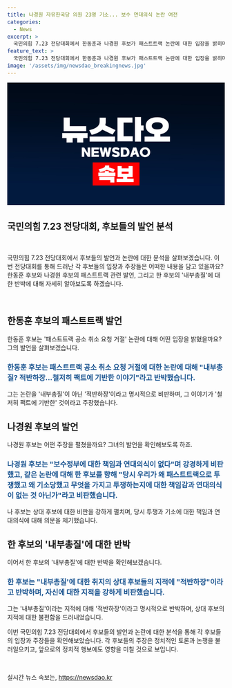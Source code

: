 ```yaml
---
title: 나경원 자유한국당 의원 23명 기소... 보수 연대의식 논란 여전
categories:
  - News
excerpt: >
  국민의힘 7.23 전당대회에서 한동훈과 나경원 후보가 패스트트랙 논란에 대한 입장을 밝히며 고조된 갈등을 보였다. 한 후보는 패스트트랙에 대한 비판을 통해 연대 의식 부족을 지적하고, 공소 취소를 요구했지만, 팬더박스를 차단하려는 목적을 밝히며 반박했다. 이에 대해 한동훈 후보는 패스트트랙이 국민의힘의 책임과 연대 의식의 표현이며, 나 후보를 비판했다. 나 후보는 확고한 입장을 보이며, 이에 한 후보는 팩트를 기반으로 반박했다.
feature_text: >
  국민의힘 7.23 전당대회에서 한동훈과 나경원 후보가 패스트트랙 논란에 대한 입장을 밝히며 고조된 갈등을 보였다. 한 후보는 패스트트랙에 대한 비판을 통해 연대 의식 부족을 지적하고, 공소 취소를 요구했지만, 팬더박스를 차단하려는 목적을 밝히며 반박했다. 이에 대해 한동훈 후보는 패스트트랙이 국민의힘의 책임과 연대 의식의 표현이며, 나 후보를 비판했다. 나 후보는 확고한 입장을 보이며, 이에 한 후보는 팩트를 기반으로 반박했다.
image: '/assets/img/newsdao_breakingnews.jpg'
---
```


<p><img src="/assets/img/newsdao_breakingnews.jpg" alt="pcversion 속보" /></p>

<h2>국민의힘 7.23 전당대회, 후보들의 발언 분석</h2>

<p data-ke-size="size16">&nbsp;</p>

<p>국민의힘 7.23 전당대회에서 후보들의 발언과 논란에 대한 분석을 살펴보겠습니다. 이번 전당대회를 통해 드러난 각 후보들의 입장과 주장들은 어떠한 내용을 담고 있을까요? 한동훈 후보와 나경원 후보의 패스트트랙 관련 발언, 그리고 한 후보의 '내부총질'에 대한 반박에 대해 자세히 알아보도록 하겠습니다.</p>

<p data-ke-size="size16">&nbsp;</p>

<h2>한동훈 후보의 패스트트랙 발언</h2>

<p>한동훈 후보는 '패스트트랙 공소 취소 요청 거절' 논란에 대해 어떤 입장을 밝혔을까요? 그의 발언을 살펴보겠습니다.</p>

<h3><span style="color: #1a5490;">한동훈 후보는 패스트트랙 공소 취소 요청 거절에 대한 논란에 대해 "내부총질? 적반하장…철저히 팩트에 기반한 이야기"라고 반박했습니다.</span></h3>

<p>그는 논란을 '내부총질'이 아닌 '적반하장'이라고 명시적으로 비판하며, 그 이야기가 '철저히 팩트에 기반한' 것이라고 주장했습니다.</p>

<h2>나경원 후보의 발언</h2>

<p>나경원 후보는 어떤 주장을 펼쳤을까요? 그녀의 발언을 확인해보도록 하죠.</p>

<h3><span style="color: #1a5490;">나경원 후보는 "보수정부에 대한 책임과 연대의식이 없다"며 강경하게 비판했고, 같은 논란에 대해 한 후보를 향해 "당시 우리가 왜 패스트트랙으로 투쟁했고 왜 기소당했고 무엇을 가지고 투쟁하는지에 대한 책임감과 연대의식이 없는 것 아닌가"라고 비판했습니다.</span></h3>

<p>나 후보는 상대 후보에 대한 비판을 강하게 펼치며, 당시 투쟁과 기소에 대한 책임과 연대의식에 대해 의문을 제기했습니다.</p>

<h2>한 후보의 '내부총질'에 대한 반박</h2>

<p>이어서 한 후보의 '내부총질'에 대한 반박을 확인해보겠습니다.</p>

<h3><span style="color: #1a5490;">한 후보는 "내부총질'에 대한 취지의 상대 후보들의 지적에 "적반하장"이라고 반박하며, 자신에 대한 지적을 강하게 비판했습니다.</span></h3>

<p>그는 '내부총질'이라는 지적에 대해 '적반하장'이라고 명시적으로 반박하며, 상대 후보의 지적에 대한 불편함을 드러내었습니다.</p>

<p>이번 국민의힘 7.23 전당대회에서 후보들의 발언과 논란에 대한 분석을 통해 각 후보들의 입장과 주장들을 확인해보았습니다. 각 후보들의 주장은 정치적인 토론과 논쟁을 불러일으키고, 앞으로의 정치적 행보에도 영향을 미칠 것으로 보입니다.</p>

<p data-ke-size="size16">&nbsp;</p>
실시간 뉴스 속보는, <a href="https://newsdao.kr" rel="dofollow">https://newsdao.kr</a>


